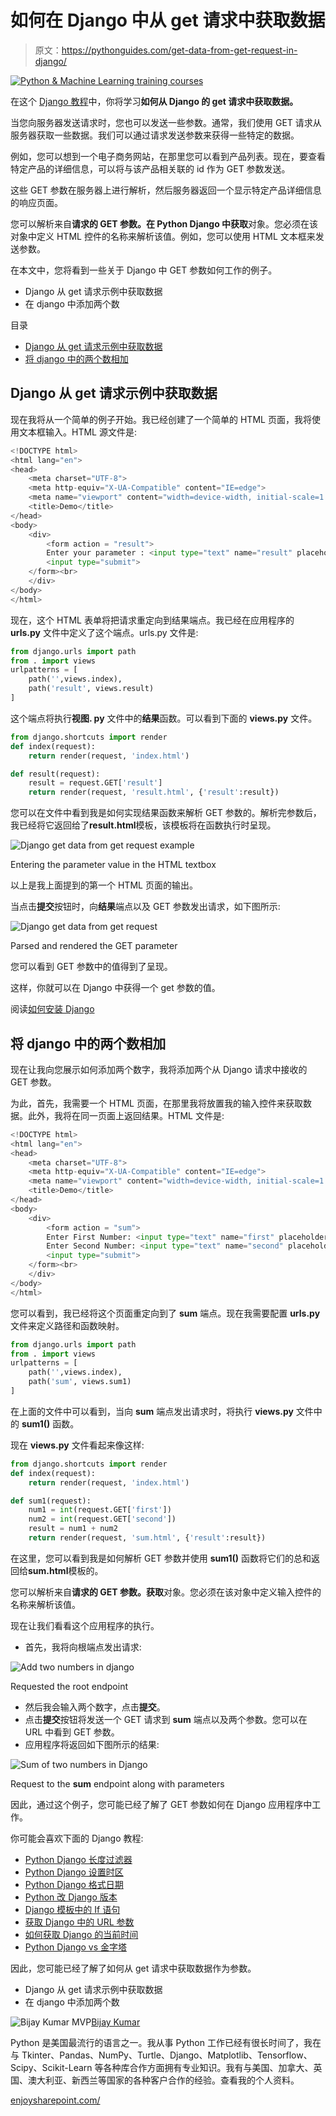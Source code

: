 # 如何在 Django 中从 get 请求中获取数据

> 原文：<https://pythonguides.com/get-data-from-get-request-in-django/>

[![Python & Machine Learning training courses](img/49ec9c6da89a04c9f45bab643f8c765c.png)](https://sharepointsky.teachable.com/p/python-and-machine-learning-training-course)

在这个 [Django 教程](https://pythonguides.com/setup-django-project/)中，你将学习**如何从 Django 的 get 请求中获取数据。**

当您向服务器发送请求时，您也可以发送一些参数。通常，我们使用 GET 请求从服务器获取一些数据。我们可以通过请求发送参数来获得一些特定的数据。

例如，您可以想到一个电子商务网站，在那里您可以看到产品列表。现在，要查看特定产品的详细信息，可以将与该产品相关联的 id 作为 GET 参数发送。

这些 GET 参数在服务器上进行解析，然后服务器返回一个显示特定产品详细信息的响应页面。

您可以解析来自**请求的 GET 参数。在 Python Django 中获取**对象。您必须在该对象中定义 HTML 控件的名称来解析该值。例如，您可以使用 HTML 文本框来发送参数。

在本文中，您将看到一些关于 Django 中 GET 参数如何工作的例子。

*   Django 从 get 请求示例中获取数据
*   在 django 中添加两个数

目录

[](#)

*   [Django 从 get 请求示例中获取数据](#Django_get_data_from_get_request_example "Django get data from get request example")
*   [将 django 中的两个数相加](#Add_two_numbers_in_django "Add two numbers in django")

## Django 从 get 请求示例中获取数据

现在我将从一个简单的例子开始。我已经创建了一个简单的 HTML 页面，我将使用文本框输入。HTML 源文件是:

```py
<!DOCTYPE html>
<html lang="en">
<head>
    <meta charset="UTF-8">
    <meta http-equiv="X-UA-Compatible" content="IE=edge">
    <meta name="viewport" content="width=device-width, initial-scale=1.0">
    <title>Demo</title>
</head>
<body>
    <div>
        <form action = "result">
        Enter your parameter : <input type="text" name="result" placeholder="Your input value"><br><br>
        <input type="submit">
    </form><br>
    </div>
</body>
</html>
```

现在，这个 HTML 表单将把请求重定向到结果端点。我已经在应用程序的 **urls.py** 文件中定义了这个端点。urls.py 文件是:

```py
from django.urls import path
from . import views
urlpatterns = [
    path('',views.index),
    path('result', views.result)
]
```

这个端点将执行**视图. py** 文件中的**结果**函数。可以看到下面的 **views.py** 文件。

```py
from django.shortcuts import render
def index(request):
    return render(request, 'index.html')

def result(request):
    result = request.GET['result']
    return render(request, 'result.html', {'result':result}) 
```

您可以在文件中看到我是如何实现结果函数来解析 GET 参数的。解析完参数后，我已经将它返回给了**result.html**模板，该模板将在函数执行时呈现。

![Django get data from get request example](img/f95d9527933fa41cfbb09a2003220f94.png "Django get data from get request")

Entering the parameter value in the HTML textbox

以上是我上面提到的第一个 HTML 页面的输出。

当点击**提交**按钮时，向**结果**端点以及 GET 参数发出请求，如下图所示:

![Django get data from get request](img/026bc68ce7871a8c1879da0efd2caa56.png "Django get data from get request")

Parsed and rendered the GET parameter

您可以看到 GET 参数中的值得到了呈现。

这样，你就可以在 Django 中获得一个 get 参数的值。

阅读[如何安装 Django](https://pythonguides.com/how-to-install-django/)

## 将 django 中的两个数相加

现在让我向您展示如何添加两个数字，我将添加两个从 Django 请求中接收的 GET 参数。

为此，首先，我需要一个 HTML 页面，在那里我将放置我的输入控件来获取数据。此外，我将在同一页面上返回结果。HTML 文件是:

```py
<!DOCTYPE html>
<html lang="en">
<head>
    <meta charset="UTF-8">
    <meta http-equiv="X-UA-Compatible" content="IE=edge">
    <meta name="viewport" content="width=device-width, initial-scale=1.0">
    <title>Demo</title>
</head>
<body>
    <div>
        <form action = "sum">
        Enter First Number: <input type="text" name="first" placeholder="First Number"><br><br>
        Enter Second Number: <input type="text" name="second" placeholder="Second Number"><br><br>
        <input type="submit">
    </form><br>
    </div>
</body>
</html>
```

您可以看到，我已经将这个页面重定向到了 **sum** 端点。现在我需要配置 **urls.py** 文件来定义路径和函数映射。

```py
from django.urls import path
from . import views
urlpatterns = [
    path('',views.index),
    path('sum', views.sum1)
]
```

在上面的文件中可以看到，当向 **sum** 端点发出请求时，将执行 **views.py** 文件中的 **sum1()** 函数。

现在 **views.py** 文件看起来像这样:

```py
from django.shortcuts import render
def index(request):
    return render(request, 'index.html')

def sum1(request):
    num1 = int(request.GET['first'])
    num2 = int(request.GET['second'])
    result = num1 + num2
    return render(request, 'sum.html', {'result':result})
```

在这里，您可以看到我是如何解析 GET 参数并使用 **sum1()** 函数将它们的总和返回给**sum.html**模板的。

您可以解析来自**请求的 GET 参数。获取**对象。您必须在该对象中定义输入控件的名称来解析该值。

现在让我们看看这个应用程序的执行。

*   首先，我将向根端点发出请求:

![Add two numbers in django](img/656383b9efd43c38bc81276e426adb07.png "Add two numbers in django")

Requested the root endpoint

*   然后我会输入两个数字，点击**提交**。
*   点击**提交**按钮将发送一个 GET 请求到 **sum** 端点以及两个参数。您可以在 URL 中看到 GET 参数。
*   应用程序将返回如下图所示的结果:

![Sum of two numbers in Django](img/e17e293e0619f3f535b8efdd74977232.png "Sum of two numbers in Django")

Request to the **sum** endpoint along with parameters

因此，通过这个例子，您可能已经了解了 GET 参数如何在 Django 应用程序中工作。

你可能会喜欢下面的 Django 教程:

*   [Python Django 长度过滤器](https://pythonguides.com/python-django-length-filter/)
*   [Python Django 设置时区](https://pythonguides.com/python-django-set-timezone/)
*   [Python Django 格式日期](https://pythonguides.com/python-django-format-date/)
*   [Python 改 Django 版本](https://pythonguides.com/python-change-django-version/)
*   [Django 模板中的 If 语句](https://pythonguides.com/if-statement-in-django-template/)
*   [获取 Django 中的 URL 参数](https://pythonguides.com/get-url-parameters-in-django/)
*   [如何获取 Django 的当前时间](https://pythonguides.com/how-to-get-current-time-in-django/)
*   [Python Django vs 金字塔](https://pythonguides.com/python-django-vs-pyramid/)

因此，您可能已经了解了如何从 get 请求中获取数据作为参数。

*   Django 从 get 请求示例中获取数据
*   在 django 中添加两个数

![Bijay Kumar MVP](img/9cb1c9117bcc4bbbaba71db8d37d76ef.png "Bijay Kumar MVP")[Bijay Kumar](https://pythonguides.com/author/fewlines4biju/)

Python 是美国最流行的语言之一。我从事 Python 工作已经有很长时间了，我在与 Tkinter、Pandas、NumPy、Turtle、Django、Matplotlib、Tensorflow、Scipy、Scikit-Learn 等各种库合作方面拥有专业知识。我有与美国、加拿大、英国、澳大利亚、新西兰等国家的各种客户合作的经验。查看我的个人资料。

[enjoysharepoint.com/](https://enjoysharepoint.com/)[](https://www.facebook.com/fewlines4biju "Facebook")[](https://www.linkedin.com/in/fewlines4biju/ "Linkedin")[](https://twitter.com/fewlines4biju "Twitter")